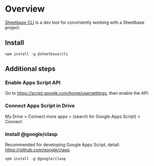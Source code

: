 # Overview

[Sheetbase CLI](https://github.com/sheetbase/cli) is a dev tool for conviniently working with a Sheetbase project.

## Install

`npm install -g @sheetbase/cli`

## Additional steps

### Enable Apps Script API

Go to <https://script.google.com/home/usersettings>, then enable the API.

### Connect Apps Script in Drive

My Drive > Connect more apps > (search for Google Apps Script) > Connect

### Install @google/clasp

Recommended for developing Google Apps Script, detail: <https://github.com/google/clasp>.

`npm install -g @google/clasp`